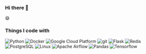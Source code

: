 ### Hi there 👋
😄
<!--
**ChoiSeongRyeong/ChoiSeongRyeong** is a ✨ _special_ ✨ repository because its `README.md` (this file) appears on your GitHub profile.

Here are some ideas to get you started:

- 🔭 I’m currently working on ...
- 🌱 I’m currently learning ...
- 👯 I’m looking to collaborate on ...
- 🤔 I’m looking for help with ...
- 💬 Ask me about ...
- 📫 How to reach me: ...
- 😄 Pronouns: ...
- ⚡ Fun fact: ...
-->
<h3>Things I code with</h3>
<p>
  <img alt="Python" src="https://img.shields.io/badge/-Python-45b8d8?style=flat&logo=python&logoColor=white" />
  <img alt="Docker" src="https://img.shields.io/badge/-Docker-46a2f1?style=flat&logo=docker&logoColor=white" />
  <img alt="Google Cloud Platform" src="https://img.shields.io/badge/-Google_Cloud_Platform-1a73e8?style=flat&logo=google-cloud&logoColor=white" />
  <img alt="git" src="https://img.shields.io/badge/-Git-F05032?style=flat&logo=git&logoColor=white" />
  <img alt="Flask" src="https://img.shields.io/badge/-Flask-000000?style=flat&logo=flask&logoColor=white" />
  <img alt="Redis" src="https://img.shields.io/badge/-Redis-DC382D?style=flat&logo=redis&logoColor=white" />
  <img alt="PostgreSQL" src="https://img.shields.io/badge/-PostgreSQL-4169E1?style=flat&logo=postgresql&logoColor=white" />
  <img alt="Linux" src="https://img.shields.io/badge/-Linux-FCC624?style=flat&logo=linux&logoColor=white" />
  <img alt="Apache Airflow" src="https://img.shields.io/badge/-ApacheAirflow-017CEE?style=flat&logo=apacheairflow&logoColor=white" />
  <img alt="Pandas" src="https://img.shields.io/badge/-Pandas-150458?style=flat&logo=pandas&logoColor=white" />
  <img alt="Tensorflow" src="https://img.shields.io/badge/-Tensorflow-FF6F00?style=flat&logo=tensorflow&logoColor=white" />
</p>
